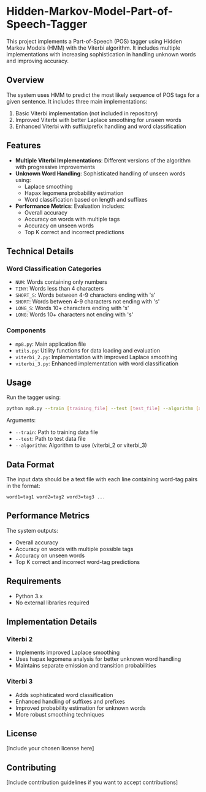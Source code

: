 # Hidden-Markov-Model-Part-of-Speech-Tagger

This project implements a Part-of-Speech (POS) tagger using Hidden Markov Models (HMM) with the Viterbi algorithm. It includes multiple implementations with increasing sophistication in handling unknown words and improving accuracy.

## Overview

The system uses HMM to predict the most likely sequence of POS tags for a given sentence. It includes three main implementations:

1. Basic Viterbi implementation (not included in repository)
2. Improved Viterbi with better Laplace smoothing for unseen words
3. Enhanced Viterbi with suffix/prefix handling and word classification

## Features

- **Multiple Viterbi Implementations**: Different versions of the algorithm with progressive improvements
- **Unknown Word Handling**: Sophisticated handling of unseen words using:
  - Laplace smoothing
  - Hapax legomena probability estimation
  - Word classification based on length and suffixes
- **Performance Metrics**: Evaluation includes:
  - Overall accuracy
  - Accuracy on words with multiple tags
  - Accuracy on unseen words
  - Top K correct and incorrect predictions

## Technical Details

### Word Classification Categories
- `NUM`: Words containing only numbers
- `TINY`: Words less than 4 characters
- `SHORT_S`: Words between 4-9 characters ending with 's'
- `SHORT`: Words between 4-9 characters not ending with 's'
- `LONG_S`: Words 10+ characters ending with 's'
- `LONG`: Words 10+ characters not ending with 's'

### Components

- `mp8.py`: Main application file
- `utils.py`: Utility functions for data loading and evaluation
- `viterbi_2.py`: Implementation with improved Laplace smoothing
- `viterbi_3.py`: Enhanced implementation with word classification

## Usage

Run the tagger using:

```bash
python mp8.py --train [training_file] --test [test_file] --algorithm [algorithm_name]
```

Arguments:
- `--train`: Path to training data file
- `--test`: Path to test data file
- `--algorithm`: Algorithm to use (viterbi_2 or viterbi_3)

## Data Format

The input data should be a text file with each line containing word-tag pairs in the format:
```
word1=tag1 word2=tag2 word3=tag3 ...
```

## Performance Metrics

The system outputs:
- Overall accuracy
- Accuracy on words with multiple possible tags
- Accuracy on unseen words
- Top K correct and incorrect word-tag predictions

## Requirements

- Python 3.x
- No external libraries required

## Implementation Details

### Viterbi 2
- Implements improved Laplace smoothing
- Uses hapax legomena analysis for better unknown word handling
- Maintains separate emission and transition probabilities

### Viterbi 3
- Adds sophisticated word classification
- Enhanced handling of suffixes and prefixes
- Improved probability estimation for unknown words
- More robust smoothing techniques

## License

[Include your chosen license here]

## Contributing

[Include contribution guidelines if you want to accept contributions]
